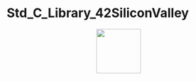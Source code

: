 # Std_C_Library_42SiliconValley

<div id="header" align="center">
  <img src="https://static.wikia.nocookie.net/pokemon/images/6/6c/Char-pikachu.png/revision/latest?cb=20190430034300" width="100"/>
</div>

